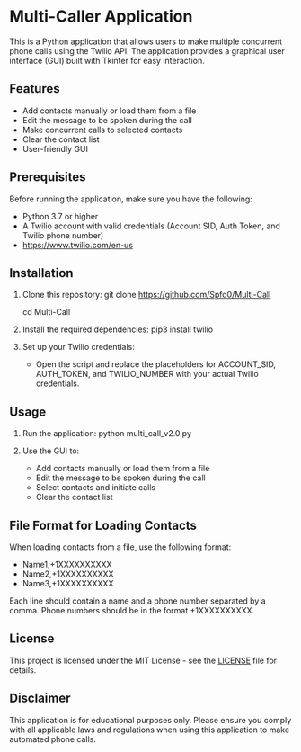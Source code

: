# Multi-Caller Application

This is a Python application that allows users to make multiple concurrent phone calls using the Twilio API. The application provides a graphical user interface (GUI) built with Tkinter for easy interaction.

## Features

- Add contacts manually or load them from a file
- Edit the message to be spoken during the call
- Make concurrent calls to selected contacts
- Clear the contact list
- User-friendly GUI

## Prerequisites

Before running the application, make sure you have the following:

- Python 3.7 or higher
- A Twilio account with valid credentials (Account SID, Auth Token, and Twilio phone number)
- https://www.twilio.com/en-us

## Installation

1. Clone this repository:
   git clone https://github.com/Spfd0/Multi-Call
   
   cd Multi-Call

3. Install the required dependencies:
   pip3 install twilio 

4. Set up your Twilio credentials:
   - Open the script and replace the placeholders for ACCOUNT_SID, AUTH_TOKEN, and TWILIO_NUMBER with your actual Twilio credentials.

## Usage

1. Run the application:
   python multi_call_v2.0.py

2. Use the GUI to:
   - Add contacts manually or load them from a file
   - Edit the message to be spoken during the call
   - Select contacts and initiate calls
   - Clear the contact list

## File Format for Loading Contacts

When loading contacts from a file, use the following format:

- Name1,+1XXXXXXXXXX
- Name2,+1XXXXXXXXXX
- Name3,+1XXXXXXXXXX

Each line should contain a name and a phone number separated by a comma. Phone numbers should be in the format +1XXXXXXXXXX.

## License

This project is licensed under the MIT License - see the [LICENSE](LICENSE) file for details.

## Disclaimer

This application is for educational purposes only. Please ensure you comply with all applicable laws and regulations when using this application to make automated phone calls.
